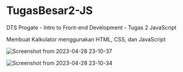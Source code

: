 # TugasBesar2-JS
DTS Progate - Intro to Front-end Development - Tugas 2 JavaScript

Membuat Kalkulator menggunakan HTML, CSS, dan JavaScript

![Screenshot from 2023-04-28 23-10-37](https://user-images.githubusercontent.com/37174502/235199568-46c279cc-6ca4-4dd4-9870-ab67ef3e4a31.png)

![Screenshot from 2023-04-28 23-10-34](https://user-images.githubusercontent.com/37174502/235199673-1d73665e-8a92-461e-a155-f9535a90c47c.png)
